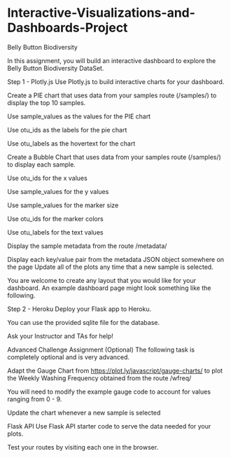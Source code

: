 # Interactive-Visualizations-and-Dashboards-Project
Belly Button Biodiversity

In this assignment, you will build an interactive dashboard to explore the Belly Button Biodiversity DataSet.

Step 1 - Plotly.js
Use Plotly.js to build interactive charts for your dashboard.

Create a PIE chart that uses data from your samples route (/samples/<sample>) to display the top 10 samples.

Use sample_values as the values for the PIE chart

Use otu_ids as the labels for the pie chart

Use otu_labels as the hovertext for the chart

Create a Bubble Chart that uses data from your samples route (/samples/<sample>) to display each sample.

Use otu_ids for the x values

Use sample_values for the y values

Use sample_values for the marker size

Use otu_ids for the marker colors

Use otu_labels for the text values

Display the sample metadata from the route /metadata/<sample>

Display each key/value pair from the metadata JSON object somewhere on the page
Update all of the plots any time that a new sample is selected.

You are welcome to create any layout that you would like for your dashboard. An example dashboard page might look something like the following.

Step 2 - Heroku
Deploy your Flask app to Heroku.

You can use the provided sqlite file for the database.

Ask your Instructor and TAs for help!

Advanced Challenge Assignment (Optional)
The following task is completely optional and is very advanced.

Adapt the Gauge Chart from https://plot.ly/javascript/gauge-charts/ to plot the Weekly Washing Frequency obtained from the route /wfreq/<sample>

You will need to modify the example gauge code to account for values ranging from 0 - 9.

Update the chart whenever a new sample is selected

Flask API
Use Flask API starter code to serve the data needed for your plots.

Test your routes by visiting each one in the browser.
